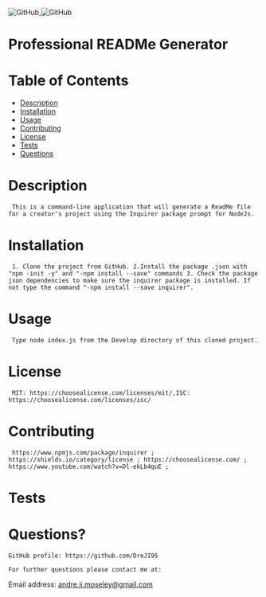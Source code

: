 
  ![GitHub](https://img.shields.io/badge/license-MIT-blue),![GitHub](https://img.shields.io/badge/license-ISC-blue)

  # Professional READMe Generator

  # Table of Contents
  * [Description](#description)
  * [Installation](#installation)
  * [Usage](#usage)
  * [Contributing](#contributing)
  * [License](#license)
  * [Tests](#tests)
  * [Questions](#questions?)

  # Description
     This is a command-line application that will generate a ReadMe file for a creator's project using the Inquirer package prompt for NodeJs.

  # Installation 
     1. Clone the project from GitHub. 2.Install the package .json with "npm -init -y" and "-npm install --save" commands 3. Check the package json dependencies to make sure the inquirer package is installed. If not type the command "-npm install --save inquirer".

  # Usage 
     Type node index.js from the Develop directory of this cloned project.

  # License
     MIT: https://choosealicense.com/licenses/mit/,ISC: https://choosealicense.com/licenses/isc/

  # Contributing
     https://www.npmjs.com/package/inquirer ; https://shields.io/category/license ; https://choosealicense.com/ ; https://www.youtube.com/watch?v=Dl-ekLb4quE ;

  # Tests
     

  # Questions?

    GitHub profile: https://github.com/DreJI95
     
    For further questions please contact me at:

  Email address: andre.ji.moseley@gmail.com
